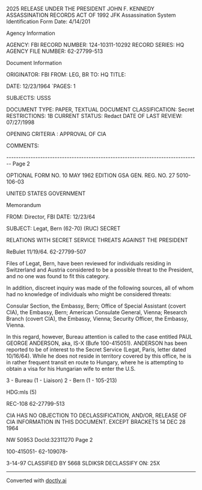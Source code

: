 2025 RELEASE UNDER THE PRESIDENT JOHN F. KENNEDY ASSASSINATION RECORDS ACT OF 1992
JFK Assassination System
Identification Form
Date: 4/14/201

Agency Information

AGENCY: FBI
RECORD NUMBER: 124-10311-10292
RECORD SERIES: HQ
AGENCY FILE NUMBER: 62-27799-513

Document Information

ORIGINATOR: FBI
FROM: LEG, BR
TO: HQ
TITLE:

DATE: 12/23/1964
`PAGES: 1

SUBJECTS: USSS

DOCUMENT TYPE: PAPER, TEXTUAL DOCUMENT
CLASSIFICATION: Secret
RESTRICTIONS: 1B
CURRENT STATUS: Redact
DATE OF LAST REVIEW: 07/27/1998

OPENING CRITERIA : APPROVAL OF CIA

COMMENTS:


-------------------------------------------------------------------------------- Page 2

OPTIONAL FORM NO. 10
MAY 1962 EDITION
GSA GEN. REG. NO. 27
5010-106-03

UNITED STATES GOVERNMENT

Memorandum

FROM: Director, FBI DATE: 12/23/64

SUBJECT: Legat, Bern (62-70) (RUC) SECRET

RELATIONS WITH SECRET SERVICE
THREATS AGAINST THE PRESIDENT

ReBulet 11/19/64. 62-27799-507

Files of Legat, Bern, have been reviewed for individuals residing in Switzerland and Austria considered to be a possible threat to the President, and no one was found to fit this category.

In addition, discreet inquiry was made of the following sources, all of whom had no knowledge of individuals who might be considered threats:

Consular Section, the Embassy, Bern;
Office of Special Assistant (covert CIA),
the Embassy, Bern;
American Consulate General, Vienna;
Research Branch (covert CIA), the Embassy,
Vienna;
Security Officer, the Embassy, Vienna.

In this regard, however, Bureau attention is called to the case entitled PAUL GEORGE ANDERSON, aka, IS-X (Bufe 100-415051). ANDERSON has been reported to be of interest to the Secret Service (Legat, Paris, letter dated 10/16/64). While he does not reside in territory covered by this office, he is in rather frequent transit en route to Hungary, where he is attempting to obtain a visa for his Hungarian wife to enter the U.S.

3 - Bureau
(1 - Liaison)
2 - Bern
(1 - 105-213)

HDG:mls
(5)

REC-108 62-27799-513

CIA HAS NO OBJECTION TO
DECLASSIFICATION, AND/OR,
RELEASE OF CIA INFORMATION
IN THIS DOCUMENT. EXCEPT BRACKETS
14 DEC 28 1964

NW 50953 DocId:32311270 Page 2

100-415051-
62-109078-

3-14-97
CLASSIFIED BY 5668 SLDIKSR
DECLASSIFY ON: 25X


---
Converted with [doctly.ai](https://doctly.ai)